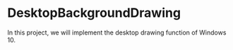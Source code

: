 # DesktopBackgroundDrawing
In this project, we will implement the desktop drawing function of Windows 10.
